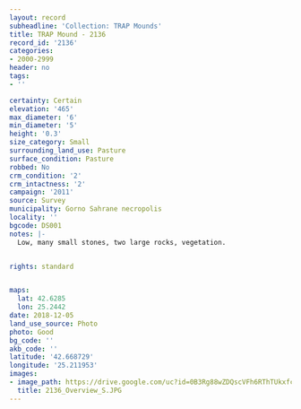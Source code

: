 ```yaml
---
layout: record
subheadline: 'Collection: TRAP Mounds'
title: TRAP Mound - 2136
record_id: '2136'
categories:
- 2000-2999
header: no
tags:
- ''

certainty: Certain
elevation: '465'
max_diameter: '6'
min_diameter: '5'
height: '0.3'
size_category: Small
surrounding_land_use: Pasture
surface_condition: Pasture
robbed: No
crm_condition: '2'
crm_intactness: '2'
campaign: '2011'
source: Survey
municipality: Gorno Sahrane necropolis
locality: ''
bgcode: DS001
notes: |-
  Low, many small stones, two large rocks, vegetation.


rights: standard


maps:
  lat: 42.6285
  lon: 25.2442
date: 2018-12-05
land_use_source: Photo
photo: Good
bg_code: ''
akb_code: ''
latitude: '42.668729'
longitude: '25.211953'
images:
- image_path: https://drive.google.com/uc?id=0B3Rg88wZDQscVFh6RThTUkxfcVU
  title: 2136_Overview_S.JPG
---
```

